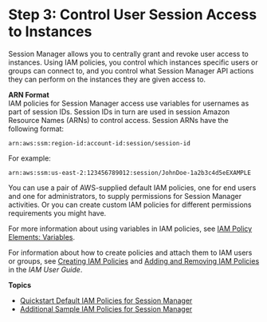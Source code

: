 # Step 3: Control User Session Access to Instances<a name="session-manager-getting-started-restrict-access"></a>

Session Manager allows you to centrally grant and revoke user access to instances\. Using IAM policies, you control which instances specific users or groups can connect to, and you control what Session Manager API actions they can perform on the instances they are given access to\. 

**ARN Format**  
IAM policies for Session Manager access use variables for usernames as part of session IDs\. Session IDs in turn are used in session Amazon Resource Names \(ARNs\) to control access\. Session ARNs have the following format:

```
arn:aws:ssm:region-id:account-id:session/session-id
```

For example:

```
arn:aws:ssm:us-east-2:123456789012:session/JohnDoe-1a2b3c4d5eEXAMPLE
```

You can use a pair of AWS\-supplied default IAM policies, one for end users and one for administrators, to supply permissions for Session Manager activities\. Or you can create custom IAM policies for different permissions requirements you might have\.

For more information about using variables in IAM policies, see [IAM Policy Elements: Variables](https://docs.aws.amazon.com/IAM/latest/UserGuide/reference_policies_variables.html)\. 

For information about how to create policies and attach them to IAM users or groups, see [Creating IAM Policies](https://docs.aws.amazon.com/IAM/latest/UserGuide/access_policies_create.html) and [Adding and Removing IAM Policies](https://docs.aws.amazon.com/IAM/latest/UserGuide/access_policies_manage-attach-detach.html) in the *IAM User Guide*\.

**Topics**
+ [Quickstart Default IAM Policies for Session Manager](getting-started-restrict-access-quickstart.md)
+ [Additional Sample IAM Policies for Session Manager](getting-started-restrict-access-examples.md)
